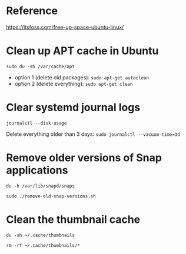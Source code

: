 # Reference

https://itsfoss.com/free-up-space-ubuntu-linux/

# Clean up APT cache in Ubuntu

`sudo du -sh /var/cache/apt`

* option 1 (delete old packages): `sudo apt-get autoclean`
* option 2 (delete everything):    `sudo apt-get clean`


# Clear systemd journal logs

`journalctl --disk-usage`

Delete everything older than 3 days: `sudo journalctl --vacuum-time=3d`


# Remove older versions of Snap applications

`du -h /var/lib/snapd/snaps`


`sudo ./remove-old-snap-versions.sh`


# Clean the thumbnail cache

`du -sh ~/.cache/thumbnails`

`rm -rf ~/.cache/thumbnails/*`


